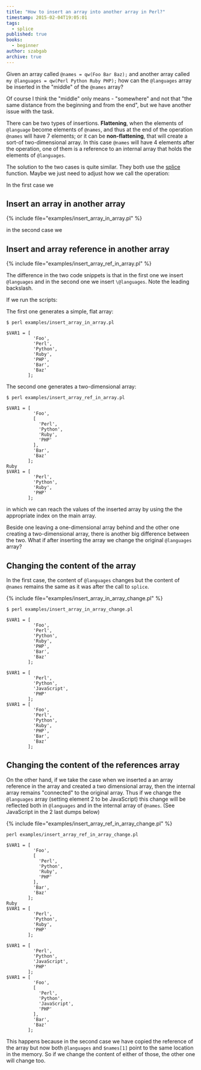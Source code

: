 ```yaml
---
title: "How to insert an array into another array in Perl?"
timestamp: 2015-02-04T19:05:01
tags:
  - splice
published: true
books:
  - beginner
author: szabgab
archive: true
---
```



Given an array called `@names = qw(Foo Bar Baz);` and another array called `my @languages = qw(Perl Python Ruby PHP);` how can
the `@languages` array be inserted in the "middle" of the `@names` array?

Of course I think the "middle" only means - "somewhere" and not that "the same distance from the beginning and from the end",
but we have another issue with the task.


There can be two types of insertions. **Flattening**, when the elements of `@language` become elements of `@names`, and thus
at the end of the operation `@names` will have 7 elements; or it can be **non-flattening**, that will create a sort-of
two-dimensional array. In this case `@names` will have 4 elements after the operation, one of them is a reference
to an internal array that holds the elements of `@languages`.

The solution to the two cases is quite similar. They both use the
[splice](/splice-to-slice-and-dice-arrays-in-perl) function.
Maybe we just need to adjust how we call the operation:

In the first case we

## Insert an array in another array

{% include file="examples/insert_array_in_array.pl" %}

in the second case we

## Insert and array reference in another array

{% include file="examples/insert_array_ref_in_array.pl" %}

The difference in the two code snippets is that in the first one we insert `@languages` and in
the second one we insert `\@languages`. Note the leading backslash.

If we run the scripts:

The first one generates a simple, flat array:

```
$ perl examples/insert_array_in_array.pl

$VAR1 = [
          'Foo',
          'Perl',
          'Python',
          'Ruby',
          'PHP',
          'Bar',
          'Baz'
        ];
```

The second one generates a two-dimensional array:

```
$ perl examples/insert_array_ref_in_array.pl 

$VAR1 = [
          'Foo',
          [
            'Perl',
            'Python',
            'Ruby',
            'PHP'
          ],
          'Bar',
          'Baz'
        ];
Ruby
$VAR1 = [
          'Perl',
          'Python',
          'Ruby',
          'PHP'
        ];
```

in which we can reach the values of the inserted array by using the the appropriate index
on the main array.


Beside one leaving a one-dimensional array behind and the other one creating a two-dimensional array, there is another
big difference between the two. What if after inserting the array we change the original `@languages` array?

## Changing the content of the array

In the first case, the content of `@languages` changes but the content of `@names` remains the same
as it was after the call to `splice`.

{% include file="examples/insert_array_in_array_change.pl" %}

```
$ perl examples/insert_array_in_array_change.pl 

$VAR1 = [
          'Foo',
          'Perl',
          'Python',
          'Ruby',
          'PHP',
          'Bar',
          'Baz'
        ];

$VAR1 = [
          'Perl',
          'Python',
          'JavaScript',
          'PHP'
        ];
$VAR1 = [
          'Foo',
          'Perl',
          'Python',
          'Ruby',
          'PHP',
          'Bar',
          'Baz'
        ];
```

## Changing the content of the references array

On the other hand, if we take the case when we inserted a an array reference in the
array and created a two dimensional array, then the internal array remains "connected"
to the original array. Thus if we change the `@languages` array (setting element 2
to be JavaScript) this change will be reflected both in `@languages` and in
the internal array of `@names`. (See JavaScript in the 2 last dumps below)

{% include file="examples/insert_array_ref_in_array_change.pl" %}

```
perl examples/insert_array_ref_in_array_change.pl 

$VAR1 = [
          'Foo',
          [
            'Perl',
            'Python',
            'Ruby',
            'PHP'
          ],
          'Bar',
          'Baz'
        ];
Ruby
$VAR1 = [
          'Perl',
          'Python',
          'Ruby',
          'PHP'
        ];

$VAR1 = [
          'Perl',
          'Python',
          'JavaScript',
          'PHP'
        ];
$VAR1 = [
          'Foo',
          [
            'Perl',
            'Python',
            'JavaScript',
            'PHP'
          ],
          'Bar',
          'Baz'
        ];
```

This happens because in the second case we have copied the reference of the array but now both `@languages` and
`$names[1]` point to the same location in the memory. So if we change the content of either of those, the
other one will change too.

